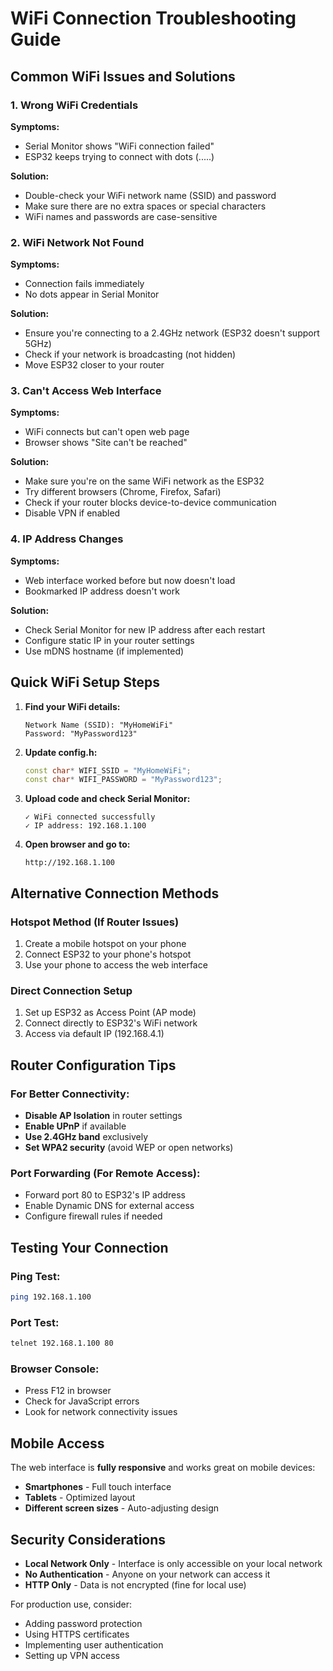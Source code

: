 # WiFi Connection Troubleshooting Guide

## Common WiFi Issues and Solutions

### 1. **Wrong WiFi Credentials**
**Symptoms:**
- Serial Monitor shows "WiFi connection failed"
- ESP32 keeps trying to connect with dots (.....)

**Solution:**
- Double-check your WiFi network name (SSID) and password
- Make sure there are no extra spaces or special characters
- WiFi names and passwords are case-sensitive

### 2. **WiFi Network Not Found**
**Symptoms:**
- Connection fails immediately
- No dots appear in Serial Monitor

**Solution:**
- Ensure you're connecting to a 2.4GHz network (ESP32 doesn't support 5GHz)
- Check if your network is broadcasting (not hidden)
- Move ESP32 closer to your router

### 3. **Can't Access Web Interface**
**Symptoms:**
- WiFi connects but can't open web page
- Browser shows "Site can't be reached"

**Solution:**
- Make sure you're on the same WiFi network as the ESP32
- Try different browsers (Chrome, Firefox, Safari)
- Check if your router blocks device-to-device communication
- Disable VPN if enabled

### 4. **IP Address Changes**
**Symptoms:**
- Web interface worked before but now doesn't load
- Bookmarked IP address doesn't work

**Solution:**
- Check Serial Monitor for new IP address after each restart
- Configure static IP in your router settings
- Use mDNS hostname (if implemented)

## Quick WiFi Setup Steps

1. **Find your WiFi details:**
   ```
   Network Name (SSID): "MyHomeWiFi"
   Password: "MyPassword123"
   ```

2. **Update config.h:**
   ```cpp
   const char* WIFI_SSID = "MyHomeWiFi";
   const char* WIFI_PASSWORD = "MyPassword123";
   ```

3. **Upload code and check Serial Monitor:**
   ```
   ✓ WiFi connected successfully
   ✓ IP address: 192.168.1.100
   ```

4. **Open browser and go to:**
   ```
   http://192.168.1.100
   ```

## Alternative Connection Methods

### **Hotspot Method (If Router Issues)**
1. Create a mobile hotspot on your phone
2. Connect ESP32 to your phone's hotspot
3. Use your phone to access the web interface

### **Direct Connection Setup**
1. Set up ESP32 as Access Point (AP mode)
2. Connect directly to ESP32's WiFi network
3. Access via default IP (192.168.4.1)

## Router Configuration Tips

### **For Better Connectivity:**
- **Disable AP Isolation** in router settings
- **Enable UPnP** if available
- **Use 2.4GHz band** exclusively
- **Set WPA2 security** (avoid WEP or open networks)

### **Port Forwarding (For Remote Access):**
- Forward port 80 to ESP32's IP address
- Enable Dynamic DNS for external access
- Configure firewall rules if needed

## Testing Your Connection

### **Ping Test:**
```bash
ping 192.168.1.100
```

### **Port Test:**
```bash
telnet 192.168.1.100 80
```

### **Browser Console:**
- Press F12 in browser
- Check for JavaScript errors
- Look for network connectivity issues

## Mobile Access

The web interface is **fully responsive** and works great on mobile devices:
- **Smartphones** - Full touch interface
- **Tablets** - Optimized layout
- **Different screen sizes** - Auto-adjusting design

## Security Considerations

- **Local Network Only** - Interface is only accessible on your local network
- **No Authentication** - Anyone on your network can access it
- **HTTP Only** - Data is not encrypted (fine for local use)

For production use, consider:
- Adding password protection
- Using HTTPS certificates
- Implementing user authentication
- Setting up VPN access
